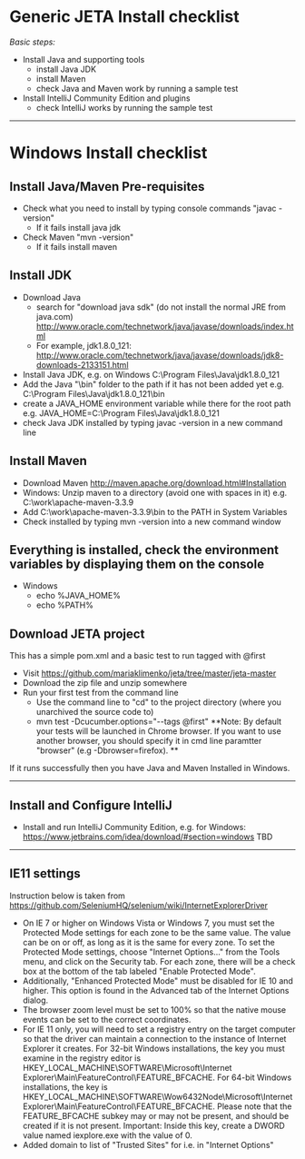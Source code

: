 
# Generic JETA Install checklist

*Basic steps:*

- Install Java and supporting tools
    - install Java JDK
    - install Maven
    - check Java and Maven work by running a sample test
- Install IntelliJ Community Edition and plugins
    - check IntelliJ works by running the sample test

---

# Windows Install checklist
 
## Install Java/Maven Pre-requisites
*  Check what you need to install by typing console commands "javac -version"
   *  If it fails install java jdk
* Check Maven "mvn -version"
   *  If it fails install maven
   
## Install JDK   
*  Download Java
    *  search for "download java sdk" (do not install the normal JRE from java.com) http://www.oracle.com/technetwork/java/javase/downloads/index.html
    *  For example, jdk1.8.0_121:  http://www.oracle.com/technetwork/java/javase/downloads/jdk8-downloads-2133151.html
*  Install Java JDK, e.g. on Windows C:\Program Files\Java\jdk1.8.0_121
*  Add the Java "\bin" folder to the path if it has not been added yet e.g. C:\Program Files\Java\jdk1.8.0_121\bin
*  create a JAVA_HOME environment variable while there for the root path e.g. JAVA_HOME=C:\Program Files\Java\jdk1.8.0_121
*  check Java JDK installed by typing javac -version in a new command line

## Install Maven
*  Download Maven http://maven.apache.org/download.html#Installation
*  Windows: Unzip maven to a directory (avoid one with spaces in it) e.g. C:\work\apache-maven-3.3.9
*  Add C:\work\apache-maven-3.3.9\bin to the PATH in System Variables
*  Check installed by typing mvn -version into a new command window

## Everything is installed, check the environment variables by displaying them on the console
*  Windows
    *  echo %JAVA_HOME%
    *  echo %PATH%

## Download JETA project 
This has a simple pom.xml and a basic test to run tagged with @first
*  Visit https://github.com/mariaklimenko/jeta/tree/master/jeta-master
*  Download the zip file and unzip somewhere
*  Run your first test from the command line
    *  Use the command line to "cd" to the project directory (where you unarchived the source code to)
    *  mvn test -Dcucumber.options="--tags @first"
**Note: By default your tests will be launched in Chrome browser. If you want to use another browser, you should specify it in cmd line paramtter "browser" (e.g -Dbrowser=firefox). **
    
If it runs successfully then you have Java and Maven Installed in Windows.


---

## Install and Configure IntelliJ
*  Install and run IntelliJ Community Edition, e.g. for Windows: https://www.jetbrains.com/idea/download/#section=windows
TBD

---
## IE11 settings
Instruction below is taken from https://github.com/SeleniumHQ/selenium/wiki/InternetExplorerDriver
* On IE 7 or higher on Windows Vista or Windows 7, you must set the Protected Mode settings for each zone to be the same value. The value can be on or off, as long as it is the same for every zone. To set the Protected Mode settings, choose "Internet Options..." from the Tools menu, and click on the Security tab. For each zone, there will be a check box at the bottom of the tab labeled "Enable Protected Mode".
* Additionally, "Enhanced Protected Mode" must be disabled for IE 10 and higher. This option is found in the Advanced tab of the Internet Options dialog.
* The browser zoom level must be set to 100% so that the native mouse events can be set to the correct coordinates.
* For IE 11 only, you will need to set a registry entry on the target computer so that the driver can maintain a connection to the instance of Internet Explorer it creates. For 32-bit Windows installations, the key you must examine in the registry editor is HKEY_LOCAL_MACHINE\SOFTWARE\Microsoft\Internet Explorer\Main\FeatureControl\FEATURE_BFCACHE. For 64-bit Windows installations, the key is HKEY_LOCAL_MACHINE\SOFTWARE\Wow6432Node\Microsoft\Internet Explorer\Main\FeatureControl\FEATURE_BFCACHE. Please note that the FEATURE_BFCACHE subkey may or may not be present, and should be created if it is not present. Important: Inside this key, create a DWORD value named iexplore.exe with the value of 0.
* Added domain to list of "Trusted Sites" for i.e. in "Internet Options"








